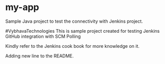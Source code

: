 # my-app
Sample Java project to test the connectivity with Jenkins project.

#VybhavaTechnologies
This is sample project created for testing Jenkins GitHub integration with SCM Polling

Kindly refer to the Jenkins cook book for more knowledge on it.

Adding new line to the README.
